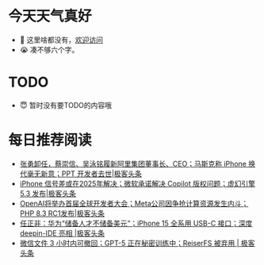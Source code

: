 # 今天天气真好
- 👋 这里啥都没有，[欢迎访问](https://zhangfeng-ola.github.io/)
- 😭 凑不够六个字。
<!---
- 👀 I’m interested in ...
- 🌱 I’m currently learning ...
- 💞️ I’m looking to collaborate on ...
- 📫 How to reach me ...
- 😇 I'm doing something ...

--->

# TODO 
- 😇 暂时没有要TODO的内容哦

<!---
zhangfeng-ola/zhangfeng-ola is a ✨ special ✨ repository because its `README.md` (this file) appears on your GitHub profile.
You can click the Preview link to take a look at your changes.
--->

# 每日推荐阅读
<!-- BLOG-POST-LIST:START -->
- [张勇卸任，蔡崇信、吴泳铭履新阿里集团董事长、CEO；马斯克称 iPhone 换代毫无新意；PPT 开发者去世|极客头条](https://blog.csdn.net/weixin_39786569/article/details/132800275)
- [iPhone 信号差或在2025年解决；微软承诺解决 Copilot 版权问题；虚幻引擎 5.3 发布|极客头条](https://blog.csdn.net/weixin_39786569/article/details/132753731)
- [OpenAI将举办首届全球开发者大会；Meta公司因争抢计算资源发生内斗；PHP 8.3 RC1发布|极客头条](https://blog.csdn.net/weixin_39786569/article/details/132731224)
- [任正非：华为“储备人才不储备美元”；​iPhone 15 全系用 USB-C 接口；深度 deepin-IDE 亮相 |极客头条](https://blog.csdn.net/weixin_39786569/article/details/132685340)
- [微信文件 3 小时内可撤回；GPT-5 正在秘密训练中；ReiserFS 被弃用 | 极客头条](https://blog.csdn.net/weixin_39786569/article/details/132662617)
<!-- BLOG-POST-LIST:END -->
